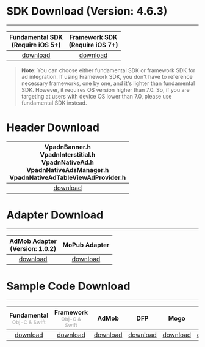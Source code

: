 # SDK Download (Version: 4.6.3)
---

Fundamental SDK<br>(Require iOS 5+)  | Framework SDK <br> (Require iOS 7+) |
:-------------: | :------------:|
[download][1]   | [download][8] |


>**Note:** You can choose either fundamental SDK or framework SDK for ad integration. If using Framework SDK, you don't have to reference necessary frameworks, one by one, and it's lighter than fundamental SDK. However, it requires OS version higher than 7.0. So, if you are targeting at users with device OS lower than 7.0, please use fundamental SDK instead.

# Header Download

|VpadnBanner.h <br> VpadnInterstitial.h <br> VpadnNativeAd.h <br> VpadnNativeAdsManager.h <br> VpadnNativeAdTableViewAdProvider.h|
|:-------------:|
|[download][9]|



# Adapter Download
---

AdMob Adapter <br> (Version: 1.0.2)|MoPub Adapter
:---------------------------------:|:-----------:|
[download][2]                      |[download][6]

# Sample Code Download
---

Fundamental<br><font size="2px" color="#C0C0C0">Obj-C & Swift</font>  | Framework<br><font size="2px" color="#C0C0C0">Obj-C & Swift</font> | AdMob        |    DFP       |     Mogo    |  MoPub
:-------------: | :-----------:| :-----------:|:------------:|:-----------:|:-----------:
[download][3]   | [download][11]| [download][4]|[download][5] |[download][7]|[download][10]



[1]: http://m.vpon.com/sdk/VponSDK-iOS/ios-vpadn-sdk-463-22216102-1612221057-37730d0.a
[2]: http://m.vpadn.com/sdk/VponAdapter_iOS_53c7141_v1.0.2.a
[3]: {{site.dnldurl}}/sample-code/iOSFundamentalSampleCode.zip
[4]: {{site.dnldurl}}/sample-code/iosAdmobSampleCode.zip
[5]: http://m.vpon.com/sdk/iosDFPsample.zip
[6]: http://m.vpon.com/sdk/Mopub_iOS_Vpon_Adapter1.0.zip
[7]: http://m.vpon.com/sdk/MOGO/MangoDemo.zip

[8]: {{site.dnldurl}}/sdk/VpadnSDKiOS-4.6.3.zip
[9]: {{site.dnldurl}}/vpon-headers.zip
[10]: {{site.dnldurl}}/sample-code/iOSMoPubMediationSample.zip
[11]: {{site.dnldurl}}/sample-code/iOSFrameworkSampleCode.zip

